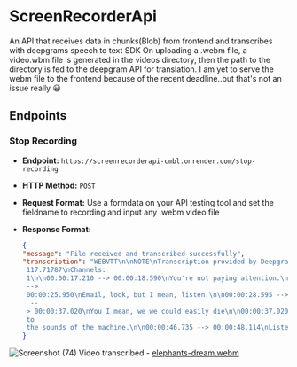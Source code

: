 # ScreenRecorderApi
An API that receives data in chunks(Blob) from frontend and transcribes with deepgrams speech to text SDK
On uploading a .webm file, a video.wbm file is generated in the videos directory, then the path to the directory is fed to the deepgram API for translation.
I am yet to serve the webm file to the frontend because of the recent deadline..but that's not an issue really :grinning:
## Endpoints

### Stop Recording
- **Endpoint:** `https://screenrecorderapi-cmbl.onrender.com/stop-recording`
- **HTTP Method:** `POST`
- **Request Format:**
  Use a formdata on your API testing tool and set the fieldname to recording and input any .webm video file
 
- **Response Format:**
  ```json
  {
  "message": "File received and transcribed successfully",
  "transcription": "WEBVTT\n\nNOTE\nTranscription provided by Deepgram\nRequest Id: da34f369-71b2-4cc2-9492-d09044769c23\nCreated: 2023-10-02T10:54:21.285Z\nDuration: 
   117.71787\nChannels: 
   1\n\n00:00:17.210 --> 00:00:18.590\nYou're not paying attention.\n\n00:00:20.090 --> 00:00:21.550\nI just want to answer\n\n00:00:21.930 --> 00:00:22.750\nthe phone.\n\n00:00:23.369 
   --> 
   00:00:25.950\nEmail, look, but I mean, listen.\n\n00:00:28.595 --> 00:00:30.535\nYou have to learn to listen.\n\n00:00:31.954 --> 00:00:33.415\nThis is not some game.\n\n00:00:34.035 
    -- 
   > 00:00:37.020\nYou I mean, we we could easily die\n\n00:00:37.020 --> 00:00:37.920\nout here.\n\n00:00:38.620 --> 00:00:39.440\nBut listen.\n\n00:00:40.300 --> 00:00:42.480\nListen 
   to 
   the sounds of the machine.\n\n00:00:46.735 --> 00:00:48.114\nListen to your breathing.\n\n00:01:55.512 --> 00:01:57.612\nWell, don't you ever get tired of this?\n"
  }
![Screenshot (74)](https://github.com/kofman10/ScreenRecorderApi/assets/64756234/7b492ffe-a041-4769-ac83-ada39c7dfe0e)
Video transcribed -
[elephants-dream.webm](https://github.com/kofman10/ScreenRecorderApi/assets/64756234/e7602637-fc6b-4528-86f0-147a03c32239)
